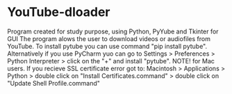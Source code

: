 # YouTube-dloader
Program created for study purpose, using Python, PyYube and Tkinter for GUI
The program alows the user to download videos or audiofiles from YouTube.
To install pytube you can use command "pip install pytube". Alternatively if you use PyCharm yuo can go to Settings > Preferences > Python Interpreter > click on the "+" and install "pytube".
NOTE! for Mac users. If you recieve SSL certificate error got to:
Macintosh > Applications > Python > double click on "Install Certificates.command" > double click on "Update Shell Profile.command" 
